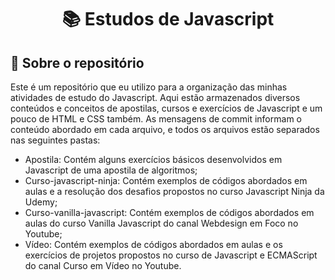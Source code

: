 <h1 align="center">
  📚 Estudos de Javascript
</h1>


## :rocket: Sobre o repositório

Este é um repositório que eu utilizo para a organização das minhas atividades de estudo do Javascript. Aqui estão armazenados diversos conteúdos e conceitos de apostilas, cursos e exercícios de Javascript e um pouco de HTML e CSS também. As mensagens de commit informam o conteúdo abordado em cada arquivo, e todos os arquivos estão separados nas seguintes pastas:
- Apostila: Contém alguns exercícios básicos desenvolvidos em Javascript de uma apostila de algoritmos;
- Curso-javascript-ninja: Contém exemplos de códigos abordados em aulas e a resolução dos desafios propostos no curso Javascript Ninja da Udemy;
- Curso-vanilla-javascript: Contém exemplos de códigos abordados em aulas do curso Vanilla Javascript do canal Webdesign em Foco no Youtube;
- Vídeo: Contém exemplos de códigos abordados em aulas e os exercícios de projetos propostos no curso de Javascript e ECMAScript do canal Curso em Vídeo no Youtube.

